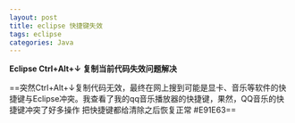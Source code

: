 ```yaml
---
layout: post
title: eclipse 快捷键失效
tags: eclipse
categories: Java
---
```


**Eclipse Ctrl+Alt+↓  复制当前代码失效问题解决**


==突然Ctrl+Alt+↓复制代码无效，最终在网上搜到可能是显卡、音乐等软件的快捷键与Eclipse冲突。我查看了我的qq音乐播放器的快捷键，果然，QQ音乐的快捷键冲突了好多操作  把快捷键都给清除之后恢复正常 #E91E63==

